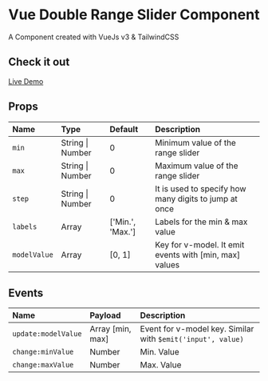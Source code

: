
# Vue Double Range Slider Component
A Component created with VueJs v3 & TailwindCSS

## Check it out
[Live Demo](https://vue-double-range-slider.vercel.app/)

## Props

| Name | Type   | Default     | Description                |
| :--- | :----- | :---------- | :--------------------------|
| `min` | String \| Number | 0 | Minimum value of the range slider |
| `max` | String \| Number | 0 | Maximum value of the range slider |
| `step` | String \| Number | 0 | It is used to specify how many digits to jump at once|
| `labels` | Array | ['Min.', 'Max.'] | Labels for the min & max value|
| `modelValue` | Array | [0, 1] | Key for v-model. It emit events with [min, max] values|

## Events  

| Name | Payload | Description                |
| :--- | :------ | :--------------------------|
| `update:modelValue` | Array [min, max] | Event for v-model key. Similar with `$emit('input', value)` |
| `change:minValue` | Number | Min. Value |
| `change:maxValue` | Number | Max. Value |
